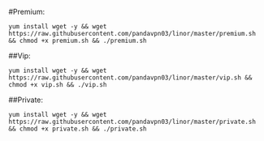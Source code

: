#Premium:

`yum install wget -y && wget https://raw.githubusercontent.com/pandavpn03/linor/master/premium.sh && chmod +x premium.sh && ./premium.sh`

##Vip:

`yum install wget -y && wget https://raw.githubusercontent.com/pandavpn03/linor/master/vip.sh && chmod +x vip.sh && ./vip.sh`

##Private:

`yum install wget -y && wget https://raw.githubusercontent.com/pandavpn03/linor/master/private.sh && chmod +x private.sh && ./private.sh`
